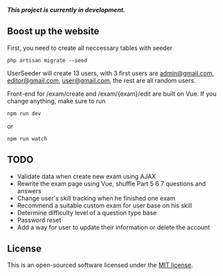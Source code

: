 **_This project is currently in development._**

## Boost up the website
First, you need to create all neccessary tables with seeder
```shell
php artisan migrate --seed
```
UserSeeder will create 13 users, with 3 first users are admin@gmail.com, editor@gmail.com, user@gmail.com, the rest are all random users.

Front-end for /exam/create and /exam/{exam}/edit are built on Vue. If you change anything, make sure to run
```shell
npm run dev
```
or 
```shell
npm run watch
```

## TODO
- Validate data when create new exam using AJAX
- Rewrite the exam page using Vue, shuffle Part 5 6 7 questions and answers
- Change user's skill tracking when he finished one exam
- Recommend a suitable custom exam for user base on his skill
- Determine difficulty level of a question type base
- Password reset
- Add a way for user to update their information or delete the account

## License

This is an open-sourced software licensed under the [MIT license](https://opensource.org/licenses/MIT).
